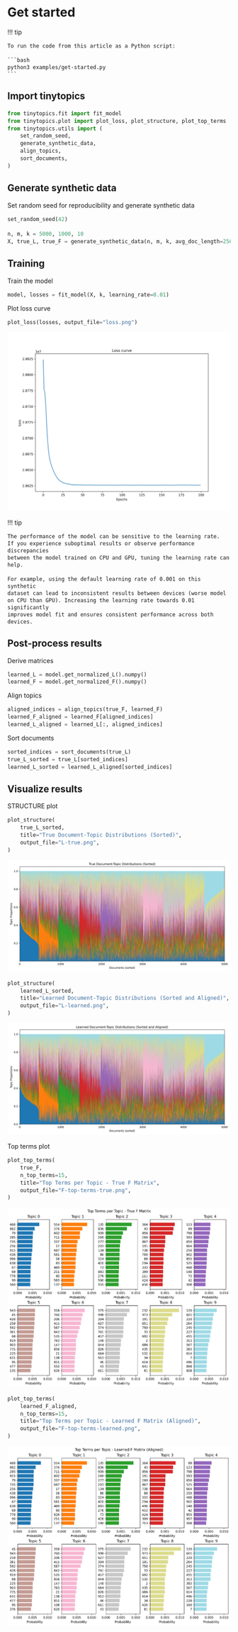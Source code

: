 # Get started


<!-- `.md` and `.py` files are generated from the `.qmd` file. Please edit that file. -->

!!! tip

    To run the code from this article as a Python script:

    ```bash
    python3 examples/get-started.py
    ```

## Import tinytopics

``` python
from tinytopics.fit import fit_model
from tinytopics.plot import plot_loss, plot_structure, plot_top_terms
from tinytopics.utils import (
    set_random_seed,
    generate_synthetic_data,
    align_topics,
    sort_documents,
)
```

## Generate synthetic data

Set random seed for reproducibility and generate synthetic data

``` python
set_random_seed(42)

n, m, k = 5000, 1000, 10
X, true_L, true_F = generate_synthetic_data(n, m, k, avg_doc_length=256 * 256)
```

## Training

Train the model

``` python
model, losses = fit_model(X, k, learning_rate=0.01)
```

Plot loss curve

``` python
plot_loss(losses, output_file="loss.png")
```

![](images/loss.png)

!!! tip

    The performance of the model can be sensitive to the learning rate.
    If you experience suboptimal results or observe performance discrepancies
    between the model trained on CPU and GPU, tuning the learning rate can help.

    For example, using the default learning rate of 0.001 on this synthetic
    dataset can lead to inconsistent results between devices (worse model
    on CPU than GPU). Increasing the learning rate towards 0.01 significantly
    improves model fit and ensures consistent performance across both devices.

## Post-process results

Derive matrices

``` python
learned_L = model.get_normalized_L().numpy()
learned_F = model.get_normalized_F().numpy()
```

Align topics

``` python
aligned_indices = align_topics(true_F, learned_F)
learned_F_aligned = learned_F[aligned_indices]
learned_L_aligned = learned_L[:, aligned_indices]
```

Sort documents

``` python
sorted_indices = sort_documents(true_L)
true_L_sorted = true_L[sorted_indices]
learned_L_sorted = learned_L_aligned[sorted_indices]
```

## Visualize results

STRUCTURE plot

``` python
plot_structure(
    true_L_sorted,
    title="True Document-Topic Distributions (Sorted)",
    output_file="L-true.png",
)
```

![](images/L-true.png)

``` python
plot_structure(
    learned_L_sorted,
    title="Learned Document-Topic Distributions (Sorted and Aligned)",
    output_file="L-learned.png",
)
```

![](images/L-learned.png)

Top terms plot

``` python
plot_top_terms(
    true_F,
    n_top_terms=15,
    title="Top Terms per Topic - True F Matrix",
    output_file="F-top-terms-true.png",
)
```

![](images/F-top-terms-true.png)

``` python
plot_top_terms(
    learned_F_aligned,
    n_top_terms=15,
    title="Top Terms per Topic - Learned F Matrix (Aligned)",
    output_file="F-top-terms-learned.png",
)
```

![](images/F-top-terms-learned.png)
